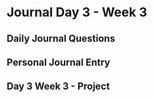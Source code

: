# Journal Day 3 - Week 3

## Daily Journal Questions

## Personal Journal Entry


## Day 3 Week 3 -  Project